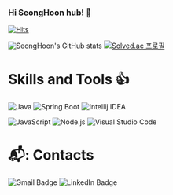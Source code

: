 ### Hi SeongHoon hub! 🌱

[![Hits](https://hits.seeyoufarm.com/api/count/incr/badge.svg?url=https%3A%2F%2Fgithub.com%2FSeongHoonPak&count_bg=%23E8CDA4&title_bg=%23E0BEBE&icon=&icon_color=%23F6D9D9&title=hits&edge_flat=false)](https://hits.seeyoufarm.com)


![SeongHoon's GitHub stats](https://github-readme-stats.vercel.app/api?username=SeongHoonPak&show_icons=true&theme=radical)
[![Solved.ac
프로필](http://mazassumnida.wtf/api/generate_badge?boj=tjdgns7027)](https://solved.ac/tjdgns7027)

# Skills and Tools 👍
![Java](https://img.shields.io/badge/Java-007396.svg?style=for-the-badge&logo=Java&logoColor=white)
![Spring Boot](https://img.shields.io/badge/Spring%20Boot-6DB33F.svg?style=for-the-badge&logo=Spring%20Boot&logoColor=white)
![Intellij IDEA](https://img.shields.io/badge/Intellij%20IDEA-000000.svg?style=for-the-badge&logo=Intellij%20IDEA&logoColor=white)

![JavaScript](https://img.shields.io/badge/JavaScript-F7DF1E.svg?style=for-the-badge&logo=JavaScript&logoColor=black)
![Node.js](https://img.shields.io/badge/Node.js-339933.svg?style=for-the-badge&logo=Node.js&logoColor=black)
![Visual Studio Code](https://img.shields.io/badge/Visual%20Studio%20Code-007ACC.svg?style=for-the-badge&logo=Visual%20Studio%20Code&logoColor=white)

# 📬: Contacts
![Gmail Badge](https://img.shields.io/badge/Gmail-EA4335.svg?style=for-the-badge&logo=Gmail&logoColor=white)
![LinkedIn Badge](https://img.shields.io/badge/LinkedIn-0A66C2.svg?style=for-the-badge&logo=LinkedIn&logoColor=black)

<!--
**SeongHoonPak/SeongHoonPak** is a ✨ _special_ ✨ repository because its `README.md` (this file) appears on your GitHub profile.

Here are some ideas to get you started:

- 🔭 I’m currently working on ...
- 🌱 I’m currently learning ...
- 👯 I’m looking to collaborate on ...
- 🤔 I’m looking for help with ...
- 💬 Ask me about ...
- 📫 How to reach me: ...
- 😄 Pronouns: ...
- ⚡ Fun fact: ...
-->
